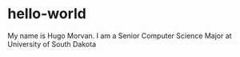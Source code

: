 # hello-world
My name is Hugo Morvan.
I am a Senior Computer Science Major at University of South Dakota
